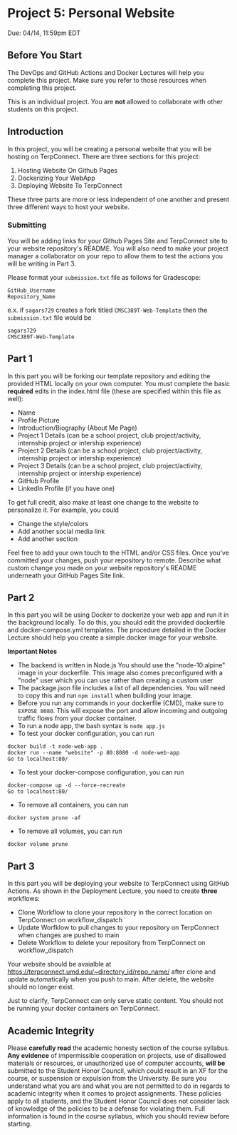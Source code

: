 # Project 5: Personal Website

Due: 04/14, 11:59pm EDT 

## Before You Start

The DevOps and GitHub Actions and Docker Lectures will help you complete this project. Make sure you refer to those resources when completing this project.

This is an individual project. You are **not** allowed to collaborate with other students on this project.

## Introduction

In this project, you will be creating a personal website that you will be hosting on TerpConnect. There are three sections for this project:

1. Hosting Website On Github Pages
2. Dockerizing Your WebApp
3. Deploying Website To TerpConnect

These three parts are more or less independent of one another and present three different ways to host your website. 

### Submitting

You will be adding links for your Github Pages Site and TerpConnect site to your website repository's README. You will also need to make your project manager a collaborator on your repo to allow them to test the actions you will be writing in Part 3.

Please format your `submission.txt` file as follows for Gradescope:
```
GitHub_Username
Repository_Name
```

e.x. if `sagars729` creates a fork titled `CMSC389T-Web-Template` then the `submission.txt` file would be
```
sagars729
CMSC389T-Web-Template
```

## Part 1
In this part you will be forking our template repository and editing the provided HTML locally on your own computer. You must complete the basic **required** edits in the index.html file (these are specified within this file as well):

- Name
- Profile Picture
- Introduction/Biography (About Me Page)
- Project 1 Details (can be a school project, club project/activity, internship project or intership experience)
- Project 2 Details (can be a school project, club project/activity, internship project or intership experience)
- Project 3 Details (can be a school project, club project/activity, internship project or intership experience)
- GitHub Profile
- LinkedIn Profile (if you have one)

To get full credit, also make at least one change to the website to personalize it. For example, you could

- Change the style/colors
- Add another social media link
- Add another section

Feel free to add your own touch to the HTML and/or CSS files. Once you've committed your changes, push your repository to remote. Describe what custom change you made on your website repository's README underneath your GitHub Pages Site link. 

## Part 2
In this part you will be using Docker to dockerize your web app and run it in the background locally. To do this, you should edit the provided dockerfile and docker-compose.yml templates. The procedure detailed in the Docker Lecture should help you create a simple docker image for your website. 

**Important Notes**

- The backend is written in Node.js You should use the "node-10:alpine" image in your dockerfile. This image also comes preconfigured with a "node" user which you can use rather than creating a custom user
- The package.json file includes a list of all dependencies. You will need to copy this and run ```npm install``` when building your image.
- Before you run any commands in your dockerfile (CMD), make sure to ```EXPOSE 8080```. This will expose the port and allow incoming and outgoing traffic flows from your docker container.
- To run a node app, the bash syntax is ```node app.js```
- To test your docker configuration, you can run
```
docker build -t node-web-app .
docker run --name "website" -p 80:8080 -d node-web-app 
Go to localhost:80/
```
- To test your docker-compose configuration, you can run
```
docker-compose up -d --force-recreate
Go to localhost:80/
```
- To remove all containers, you can run
```
docker system prune -af
```
- To remove all volumes, you can run
```
docker volume prune
```


## Part 3
In this part you will be deploying your website to TerpConnect using GitHub Actions. As shown in the Deployment Lecture, you need to create **three** workflows:

- Clone Workflow to clone your repository in the correct location on TerpConnect on workflow_dispatch
- Update Worfklow to pull changes to your repository on TerpConnect when changes are pushed to main
- Delete Workflow to delete your repository from TerpConnect on workflow_dispatch

Your website should be avaialble at https://terpconnect.umd.edu/~directory_id/repo_name/ after clone and update automatically when you push to main. After delete, the website should no longer exist. 

Just to clarify, TerpConnect can only serve static content. You should not be running your docker containers on TerpConnect.

## Academic Integrity

Please **carefully read** the academic honesty section of the course syllabus. **Any evidence** of impermissible cooperation on projects, use of disallowed materials or resources, or unauthorized use of computer accounts, **will be** submitted to the Student Honor Council, which could result in an XF for the course, or suspension or expulsion from the University. Be sure you understand what you are and what you are not permitted to do in regards to academic integrity when it comes to project assignments. These policies apply to all students, and the Student Honor Council does not consider lack of knowledge of the policies to be a defense for violating them. Full information is found in the course syllabus, which you should review before starting.
